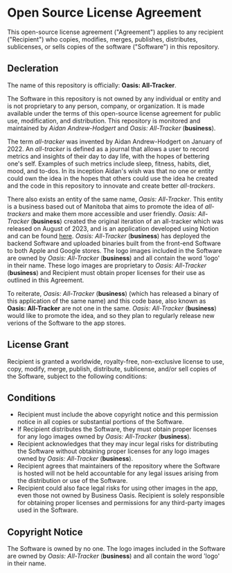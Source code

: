 # Open Source License Agreement
This open-source license agreement ("Agreement") applies to any recipient ("Recipient") who copies, modifies, merges, publishes, distributes, sublicenses, or sells copies of the software ("Software") in this repository.

## Decleration
The name of this repository is officially: **Oasis: All-Tracker**.

The Software in this repository is not owned by any individual or entity and is not proprietary to any person, company, or organization. It is made available under the terms of this open-source license agreement for public use, modification, and distribution. This repository is monitored and maintained by *Aidan Andrew-Hodgert* and *Oasis: All-Tracker* (**business**).

The term *all-tracker* was invented by Aidan Andrew-Hodgert on January of 2022. An *all-tracker* is defined as a journal that allows a user to record metrics and insights of their day to day life, with the hopes of bettering one's self. Examples of such metrics include sleep, fitness, habits, diet, mood, and to-dos. In its inception Aidan's wish was that no one or entity could own the idea in the hopes that others could use the idea he created and the code in this repository to innovate and create better *all-trackers*.

There also exists an entity of the same name, *Oasis: All-Tracker*. This entity is a business based out of Manitoba that aims to promote the idea of *all-trackers* and make them more accessible and user friendly. *Oasis: All-Tracker* (**business**) created the original iteration of an all-tracker which was released on August of 2023, and is an application developed using Notion and can be found [here](https://possible-sled-8e4.notion.site/Oasis-All-Tracker-cfa238e67485440ca3556921f4029dc1).
*Oasis: All-Tracker* (**business**) has deployed the backend Software and uploaded binaries built from the front-end Software to both Apple and Google stores. The logo images included in the Software are owned by *Oasis: All-Tracker* (**business**) and all contain the word 'logo' in their name. These logo images are proprietary to *Oasis: All-Tracker* (**business**) and Recipient must obtain proper licenses for their use as outlined in this Agreement.

To reiterate, *Oasis: All-Tracker* (**business**) (which has released a binary of this application of the same name) and this code base, also known as **Oasis: All-Tracker** are not one in the same. *Oasis: All-Tracker* (**business**) would like to promote the idea, and so they plan to regularly release new verions of the Software to the app stores.

## License Grant
Recipient is granted a worldwide, royalty-free, non-exclusive license to use, copy, modify, merge, publish, distribute, sublicense, and/or sell copies of the Software, subject to the following conditions:

## Conditions
- Recipient must include the above copyright notice and this permission notice in all copies or substantial portions of the Software.
- If Recipient distributes the Software, they must obtain proper licenses for any logo images owned by *Oasis: All-Tracker* (**business**).
- Recipient acknowledges that they may incur legal risks for distributing the Software without obtaining proper licenses for any logo images owned by *Oasis: All-Tracker* (**business**).
- Recipient agrees that maintainers of the repository where the Software is hosted will not be held accountable for any legal issues arising from the distribution or use of the Software.
- Recipient could also face legal risks for using other images in the app, even those not owned by Business Oasis. Recipient is solely responsible for obtaining proper licenses and permissions for any third-party images used in the Software.

## Copyright Notice
The Software is owned by no one. The logo images included in the Software are owned by *Oasis: All-Tracker* (**business**) and all contain the word 'logo' in their name.


